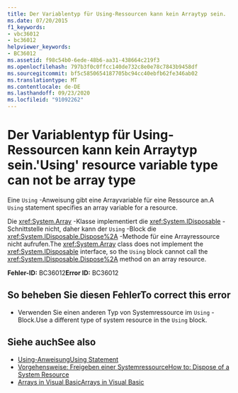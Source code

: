 ```yaml
---
title: Der Variablentyp für Using-Ressourcen kann kein Arraytyp sein.
ms.date: 07/20/2015
f1_keywords:
- vbc36012
- bc36012
helpviewer_keywords:
- BC36012
ms.assetid: f98c54b0-6ede-48b6-aa31-438664c219f3
ms.openlocfilehash: 797b3f0c0ffcc140de732c8e0e78c7843b9458df
ms.sourcegitcommit: bf5c5850654187705bc94cc40ebfb62fe346ab02
ms.translationtype: MT
ms.contentlocale: de-DE
ms.lasthandoff: 09/23/2020
ms.locfileid: "91092262"
---
```

# <a name="using-resource-variable-type-can-not-be-array-type"></a><span data-ttu-id="cbd25-102">Der Variablentyp für Using-Ressourcen kann kein Arraytyp sein.</span><span class="sxs-lookup"><span data-stu-id="cbd25-102">'Using' resource variable type can not be array type</span></span>

<span data-ttu-id="cbd25-103">Eine `Using` -Anweisung gibt eine Arrayvariable für eine Ressource an.</span><span class="sxs-lookup"><span data-stu-id="cbd25-103">A `Using` statement specifies an array variable for a resource.</span></span>  
  
 <span data-ttu-id="cbd25-104">Die <xref:System.Array> -Klasse implementiert die <xref:System.IDisposable> -Schnittstelle nicht, daher kann der `Using` -Block die <xref:System.IDisposable.Dispose%2A> -Methode für eine Arrayressource nicht aufrufen.</span><span class="sxs-lookup"><span data-stu-id="cbd25-104">The <xref:System.Array> class does not implement the <xref:System.IDisposable> interface, so the `Using` block cannot call the <xref:System.IDisposable.Dispose%2A> method on an array resource.</span></span>  
  
 <span data-ttu-id="cbd25-105">**Fehler-ID:** BC36012</span><span class="sxs-lookup"><span data-stu-id="cbd25-105">**Error ID:** BC36012</span></span>  
  
## <a name="to-correct-this-error"></a><span data-ttu-id="cbd25-106">So beheben Sie diesen Fehler</span><span class="sxs-lookup"><span data-stu-id="cbd25-106">To correct this error</span></span>  
  
- <span data-ttu-id="cbd25-107">Verwenden Sie einen anderen Typ von Systemressource im `Using` -Block.</span><span class="sxs-lookup"><span data-stu-id="cbd25-107">Use a different type of system resource in the `Using` block.</span></span>  
  
## <a name="see-also"></a><span data-ttu-id="cbd25-108">Siehe auch</span><span class="sxs-lookup"><span data-stu-id="cbd25-108">See also</span></span>

- [<span data-ttu-id="cbd25-109">Using-Anweisung</span><span class="sxs-lookup"><span data-stu-id="cbd25-109">Using Statement</span></span>](../language-reference/statements/using-statement.md)
- [<span data-ttu-id="cbd25-110">Vorgehensweise: Freigeben einer Systemressource</span><span class="sxs-lookup"><span data-stu-id="cbd25-110">How to: Dispose of a System Resource</span></span>](../programming-guide/language-features/control-flow/how-to-dispose-of-a-system-resource.md)
- [<span data-ttu-id="cbd25-111">Arrays in Visual Basic</span><span class="sxs-lookup"><span data-stu-id="cbd25-111">Arrays in Visual Basic</span></span>](../programming-guide/language-features/arrays/index.md)
